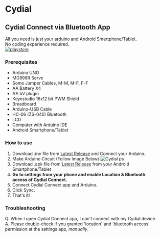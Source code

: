 # Cydial
## Cydial Connect via Bluetooth App
All you need is just your arduino and Android Smartphone/Tablet.  
No coding experience required.  
[![playstore](https://img.shields.io/badge/Google_Play-414141?style=for-the-badge&logo=google-play&logoColor=white)](https://play.google.com/store/apps/details?id=appinventor.ai_hoony6134.Cydial_Beta)

### Prerequisites
* Arduino UNO
* MG996R Servo
* Some Jumper Cables, M-M, M-F, F-F
* AA Battery X4
* AA 5V plugin
* Keyestudio 16x12 bit PWM Shield
* Breadboard
* Arduino-USB Cable
* HC-06 (ZS-040) Bluetooth
* LCD
* Computer with Arduino IDE
* Android Smartphone/Tablet

### How to use
1. Download .ino file from [Latest Release](https://github.com/hoony6134/cydial/releases/tag/1.0) and Connect your Arduino.
2. Make Arduino Circuit (Follow Image Below)
![Cydial ps](https://user-images.githubusercontent.com/65375075/215458242-54d5c1a6-8a85-426b-8d43-ed28f94c2d6b.png)
3. Download .apk file from [Latest Release](https://github.com/hoony6134/cydial/releases/tag/1.0) from your Android Smartphone/Tablet
4. **Go to settings from your phone and enable Location & Bluetooth access of Cydial Connect.**
5. Connect Cydial Connect app and Arduino.
6. Click Sync.
7. That's it!

### Troubleshooting
Q. When I open Cydial Connect app, I can't connect with my Cydial device.  
A. Please double-check if you granted 'location' and 'bluetooth access' permission at the settings app, _manually_.
